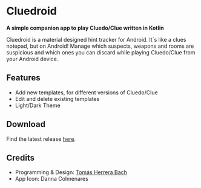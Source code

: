 # Cluedroid
 
**A simple companion app to play Cluedo/Clue written in Kotlin**

Cluedroid is a material designed hint tracker for Android. It´s like a clues notepad, but on Android!
Manage which suspects, weapons and rooms are suspicious and which ones you can discard while playing Cluedo/Clue from your Android device.

## Features
- Add new templates, for different versions of Cluedo/Clue
- Edit and delete existing templates
- Light/Dark Theme

## Download
Find the latest release [here](https://github.com/TomasHBach/Cluedroid/releases/latest).

## Credits
- Programming & Design: [Tomás Herrera Bach](https://github.com/TomasHBach)
- App Icon: Danna Colmenares

